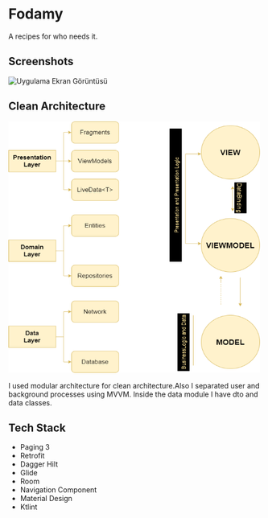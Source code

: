 # Fodamy

A recipes for who needs it.

## Screenshots

![Uygulama Ekran Görüntüsü](https://media.giphy.com/media/y9ATeg7wLfWsgTJrEh/giphy-downsized-large.gif)

## Clean Architecture

<img src="images/architecture_design.png" height="500" width="500"/>


I used modular architecture for clean architecture.Also I separated user and background processes using MVVM.
Inside the data module I have dto and data classes.

## Tech Stack

- Paging 3
- Retrofit
- Dagger Hilt
- Glide
- Room
- Navigation Component
- Material Design
- Ktlint
